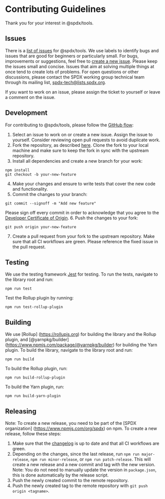 <!--
SPDX-FileCopyrightText: 2023 SPDX contributors

SPDX-License-Identifier: CC0-1.0
-->

# Contributing Guidelines
Thank you for your interest in @spdx/tools.

## Issues
There is a [list of issues](https://github.com/spdx/tools-ts/issues) for @spdx/tools.
We use labels to identify bugs and issues that are good for beginners or particularly small.
For bugs, improvements or suggestions, feel free to [create a new issue](https://github.com/spdx/tools-ts/issues/new).
Please keep the issues small and concise. Issues that aim at solving multiple things at once tend to create lots of problems.
For open questions or other discussions, please contact the SPDX working group technical team through its mailing list, [spdx-tech@lists.spdx.org](mailto:spdx-tech@lists.spdx.org).

If you want to work on an issue, please assign the ticket to yourself or leave a comment on the issue.

## Development
For contributing to @spdx/tools, please follow the [GitHub flow](https://docs.github.com/en/get-started/quickstart/github-flow):
1. Select an issue to work on or create a new issue. Assign the issue to yourself. Consider reviewing open pull requests to avoid duplicate work.
2. Fork the repository, as described [here](https://docs.github.com/en/get-started/quickstart/fork-a-repo#forking-a-repository). Clone the fork to your local machine and make sure to keep the fork in sync with the upstream repository.
3. Install all dependencies and create a new branch for your work:
```shell
npm install
git checkout -b your-new-feature
```
4. Make your changes and ensure to write tests that cover the new code and functionality.
5. Commit the changes to your branch:
```shell
git commit --signoff -m "Add new feature"
```
Please sign off every commit in order to acknowledge that you agree to the [Developer Certificate of Origin](DCO.md).
6. Push the changes to your fork:
```shell
git push origin your-new-feature
```
7. Create a pull request from your fork to the upstream repository. Make sure that all CI workflows are green. Please reference the fixed issue in the pull request.

## Testing
We use the testing framework [Jest](https://jestjs.io) for testing.
To run the tests, navigate to the library root and run:
```shell
npm run test
```

Test the Rollup plugin by running:
```shell
npm run test-rollup-plugin
```

## Building
We use [Rollup] (https://rollupjs.org) for building the library and the Rollup plugin, and [@yarnpkg/builder] (https://www.npmjs.com/package/@yarnpkg/builder) for building the Yarn plugin.
To build the library, navigate to the library root and run:
```shell
npm run build
```

To build the Rollup plugin, run:
```shell
npm run build-rollup-plugin
```

To build the Yarn plugin, run:
```shell
npm run build-yarn-plugin
```

## Releasing
Note: To create a new release, you need to be part of the [SPDX organization] (https://www.npmjs.com/org/spdx) on npm.
To create a new release, follow these steps:
1. Make sure that the [changelog](CHANGELOG.md) is up to date and that all CI workflows are green. 
2. Depending on the changes, since the last release, run `npm run major-release`, `npm run minor-release`, or `npm run patch-release`.
This will create a new release and a new commit and tag with the new version.
Note: You do not need to manually update the version in `package.json`, this is done automatically by the release script. 
3. Push the newly created commit to the remote repository. 
4. Push the newly created tag to the remote repository with `git push origin <tagname>`.
